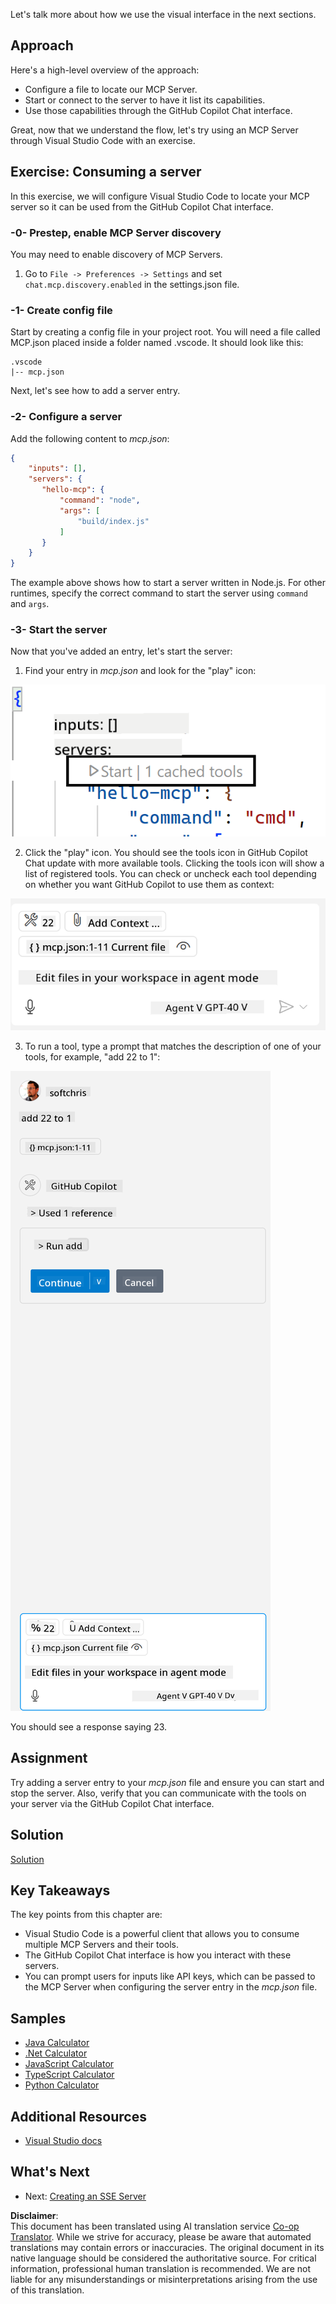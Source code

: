 <!--
CO_OP_TRANSLATOR_METADATA:
{
  "original_hash": "0eb9557780cd0a2551cdb8a16c886b51",
  "translation_date": "2025-06-17T15:06:51+00:00",
  "source_file": "03-GettingStarted/04-vscode/README.md",
  "language_code": "en"
}
-->
Let's talk more about how we use the visual interface in the next sections.

## Approach

Here's a high-level overview of the approach:

- Configure a file to locate our MCP Server.
- Start or connect to the server to have it list its capabilities.
- Use those capabilities through the GitHub Copilot Chat interface.

Great, now that we understand the flow, let's try using an MCP Server through Visual Studio Code with an exercise.

## Exercise: Consuming a server

In this exercise, we will configure Visual Studio Code to locate your MCP server so it can be used from the GitHub Copilot Chat interface.

### -0- Prestep, enable MCP Server discovery

You may need to enable discovery of MCP Servers.

1. Go to `File -> Preferences -> Settings` and set `chat.mcp.discovery.enabled` in the settings.json file.

### -1- Create config file

Start by creating a config file in your project root. You will need a file called MCP.json placed inside a folder named .vscode. It should look like this:

```text
.vscode
|-- mcp.json
```

Next, let's see how to add a server entry.

### -2- Configure a server

Add the following content to *mcp.json*:

```json
{
    "inputs": [],
    "servers": {
       "hello-mcp": {
           "command": "node",
           "args": [
               "build/index.js"
           ]
       }
    }
}
```

The example above shows how to start a server written in Node.js. For other runtimes, specify the correct command to start the server using `command` and `args`.

### -3- Start the server

Now that you've added an entry, let's start the server:

1. Find your entry in *mcp.json* and look for the "play" icon:

  ![Starting server in Visual Studio Code](../../../../translated_images/vscode-start-server.8e3c986612e3555de47e5b1e37b2f3020457eeb6a206568570fd74a17e3796ad.en.png)  

2. Click the "play" icon. You should see the tools icon in GitHub Copilot Chat update with more available tools. Clicking the tools icon will show a list of registered tools. You can check or uncheck each tool depending on whether you want GitHub Copilot to use them as context:

  ![Starting server in Visual Studio Code](../../../../translated_images/vscode-tool.0b3bbea2fb7d8c26ddf573cad15ef654e55302a323267d8ee6bd742fe7df7fed.en.png)

3. To run a tool, type a prompt that matches the description of one of your tools, for example, "add 22 to 1":

  ![Running a tool from GitHub Copilot](../../../../translated_images/vscode-agent.d5a0e0b897331060518fe3f13907677ef52b879db98c64d68a38338608f3751e.en.png)

  You should see a response saying 23.

## Assignment

Try adding a server entry to your *mcp.json* file and ensure you can start and stop the server. Also, verify that you can communicate with the tools on your server via the GitHub Copilot Chat interface.

## Solution

[Solution](./solution/README.md)

## Key Takeaways

The key points from this chapter are:

- Visual Studio Code is a powerful client that allows you to consume multiple MCP Servers and their tools.
- The GitHub Copilot Chat interface is how you interact with these servers.
- You can prompt users for inputs like API keys, which can be passed to the MCP Server when configuring the server entry in the *mcp.json* file.

## Samples

- [Java Calculator](../samples/java/calculator/README.md)
- [.Net Calculator](../../../../03-GettingStarted/samples/csharp)
- [JavaScript Calculator](../samples/javascript/README.md)
- [TypeScript Calculator](../samples/typescript/README.md)
- [Python Calculator](../../../../03-GettingStarted/samples/python)

## Additional Resources

- [Visual Studio docs](https://code.visualstudio.com/docs/copilot/chat/mcp-servers)

## What's Next

- Next: [Creating an SSE Server](/03-GettingStarted/05-sse-server/README.md)

**Disclaimer**:  
This document has been translated using AI translation service [Co-op Translator](https://github.com/Azure/co-op-translator). While we strive for accuracy, please be aware that automated translations may contain errors or inaccuracies. The original document in its native language should be considered the authoritative source. For critical information, professional human translation is recommended. We are not liable for any misunderstandings or misinterpretations arising from the use of this translation.
